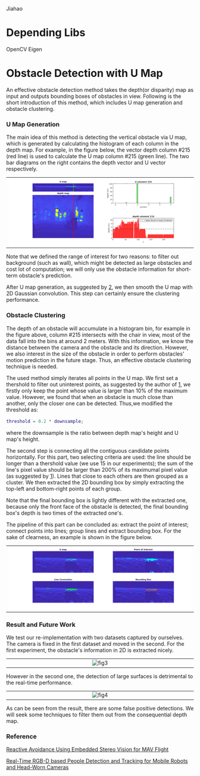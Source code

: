 Jiahao
# Depending Libs
OpenCV
Eigen
# Obstacle Detection with U Map
An effective obstacle detection method takes the depth(or disparity) map as input and outputs bounding boxes of obstacles in view. Following is the short introduction of this method, which includes U map generation and obstacle clustering.

### U Map Generation
The main idea of this method is detecting the vertical obstacle via U map, which is generated by calculating the histogram of each column in the depth map. For example, in the figure below, the vector depth column #215 (red line) is used to calculate the U map column #215 (green line). The two bar diagrams on the right contains the depth vector and U vector respectively.
<table align="center"><tr><td align="center" width="9999">
<img src="UV_detector/img/extract_U_map.png" alt="fig1">
</td></tr></table>

Note that we defined the range of interest for two reasons: to filter out background (such as wall), which might be detected as large obstacles and cost lot of computation; we will only use the obstacle information for short-term obstacle's prediction.

After U map generation, as suggested by [2][2], we then smooth the U map with 2D Gaussian convolution. This step can certainly ensure the clustering performance.

### Obstacle Clustering
The depth of an obstacle will accumulate in a histogram bin, for example in the figure above, column #215 intersects with the chair in view, most of the data fall into the bins at around 2 meters. With this information, we know the distance between the camera and the obstacle and its direction. However, we also interest in the size of the obstacle in order to perform obstacles' motion prediction in the future stage. Thus, an effective obstacle clustering technique is needed.

The used method simply iterates all points in the U map. We first set a thershold to filter out uninterest points, as suggested by the author of [1][1], we firstly only keep the point whose value is larger than 10% of the maximum value. However, we found that when an obstacle is much close than another, only the closer one can be detected. Thus,we modified the threshold as:
```Matlab
threshold = 0.2 * downsample;
```

where the downsample is the ratio between depth map's height and U map's height.

The second step is connecting all the contiguous candidate points horizontally. For this part, two selecting criteria are used: the line should be longer than a thershold value (we use 15 in our experiments); the sum of the line's pixel value should be larger than 200% of its maximumal pixel value (as suggested by [1][1]). Lines that close to each others are then grouped as a cluster. We then extracted the 2D bounding box by simply extracting the top-left and bottom-right points of each group.

Note that the final bounding box is lightly different with the extracted one, because only the front face of the obstacle is detected, the final bounding box's depth is two times of the extracted one's.

The pipeline of this part can be concluded as: extract the point of interest; connect points into lines; group lines and extract bounding box. For the sake of clearness, an example is shown in the figure below.
<table align="center"><tr><td align="center" width="9999">
<img src="UV_detector/img/pipeline.png" alt="fig2">
</td></tr></table>

### Result and Future Work
We test our re-implementation with two datasets captured by ourselves. The camera is fixed in the first dataset and moved in the second. For the first experiment, the obstacle's information in 2D is extracted nicely.
<table align="center"><tr><td align="center" width="9999">
<img src="UV_detector/img/fixed_result.gif" alt="fig3">
</td></tr></table>

However in the second one, the detection of large surfaces is detrimental to the real-time performance.
<table align="center"><tr><td align="center" width="9999">
<img src="UV_detector/img/move_result.gif" alt="fig4">
</td></tr></table>

As can be seen from the result, there are some false positive detections. We will seek some techniques to filter them out from the consequential depth map.

### Reference
[1]: http://people.inf.ethz.ch/pomarc/pubs/OleynikovaICRA15.pdf  "Reactive Avoidance Using Embedded Stereo Vision for MAV Flight"

[Reactive Avoidance Using Embedded Stereo Vision for MAV Flight](http://people.inf.ethz.ch/pomarc/pubs/OleynikovaICRA15.pdf)

[2]: https://www.vision.rwth-aachen.de/media/papers/jafari14icra_realtime_rgbd_tracking.pdf  "Real-Time RGB-D based People Detection and Tracking for Mobile Robots and Head-Worn Cameras"

[Real-Time RGB-D based People Detection and Tracking for Mobile Robots and Head-Worn Cameras]( https://www.vision.rwth-aachen.de/media/papers/jafari14icra_realtime_rgbd_tracking.pdf)

